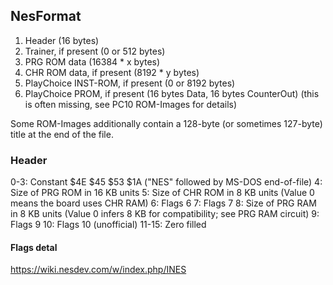 ## NesFormat

1. Header (16 bytes)
2. Trainer, if present (0 or 512 bytes)
3. PRG ROM data (16384 * x bytes)
4. CHR ROM data, if present (8192 * y bytes)
5. PlayChoice INST-ROM, if present (0 or 8192 bytes)
6. PlayChoice PROM, if present (16 bytes Data, 16 bytes CounterOut) (this is often missing, see PC10 ROM-Images for details)

 Some ROM-Images additionally contain a 128-byte (or sometimes 127-byte) title at the end of the file.

### Header

0-3: Constant $4E $45 $53 $1A ("NES" followed by MS-DOS end-of-file)
4: Size of PRG ROM in 16 KB units
5: Size of CHR ROM in 8 KB units (Value 0 means the board uses CHR RAM)
6: Flags 6
7: Flags 7
8: Size of PRG RAM in 8 KB units (Value 0 infers 8 KB for compatibility; see PRG RAM circuit)
9: Flags 9
10: Flags 10 (unofficial)
11-15: Zero filled

#### Flags detal
https://wiki.nesdev.com/w/index.php/INES